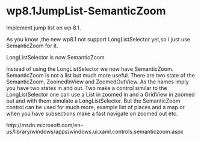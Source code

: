 wp8.1JumpList-SemanticZoom
==========================

Implement jump list on wp 8.1.

As you know ,the new  wp8.1 not support LongListSelector yet,so i just use SemanticZoom for it.

LongListSelector is now SemanticZoom

Instead of using the LongListSelector we now have SemanticZoom. SemanticZoom is not a list but much more useful. There are two state of the SemanticZoom, ZoomedInView and ZoomedOutView. As the names imply you have two states in and out. Two make a control similar to the LongListSelector one can use a List in zoomed in and a GridView in zoomed out and with them simulate a LongListSelector. But the SemanticZoom control can be used for much more, example list of places and a map or when you have subsections make a fast navigate on zoomed out etc.

<SemanticZoom>
    <SemanticZoom.ZoomedInView>
        <ListView/>
    </SemanticZoom.ZoomedInView>
    <SemanticZoom.ZoomedOutView>
        <GridView/>
    </SemanticZoom.ZoomedOutView>
</SemanticZoom>
http://msdn.microsoft.com/en-us/library/windows/apps/windows.ui.xaml.controls.semanticzoom.aspx


